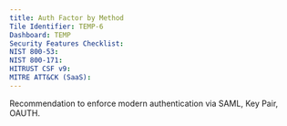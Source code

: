 ```yaml
---
title: Auth Factor by Method
Tile Identifier: TEMP-6
Dashboard: TEMP
Security Features Checklist:
NIST 800-53:
NIST 800-171:
HITRUST CSF v9:
MITRE ATT&CK (SaaS):
---
```


Recommendation to enforce modern authentication via SAML, Key Pair, OAUTH.
